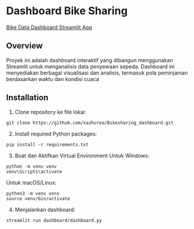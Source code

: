# Dashboard Bike Sharing

[Bike Data Dashboard Streamlit App](https://bikesharing-dashboard-fa.streamlit.app/)

## Overview
Proyek ini adalah dashboard interaktif yang dibangun menggunakan Streamlit untuk menganalisis data penyewaan sepeda. Dashboard ini menyediakan berbagai visualisasi dan analisis, termasuk pola peminjaman berdasarkan waktu dan kondisi cuaca

## Installation
1. Clone repository ke file lokal:
```
git clone https://github.com/xazhurea/Bikesharing_dashboard.git
```
2. Install required Python packages:
```
pip install -r requirements.txt
```
3. Buat dan Aktifkan Virtual Environment
Untuk Windows:
```
python -m venv venv
venv\Scripts\activate
```
Untuk macOS/Linux:
```
python3 -m venv venv
source venv/bin/activate
```
4. Menjalankan dashboard:
```
streamlit run dashboard/dashboard.py
```

